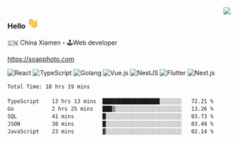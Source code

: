 <img align="right" src="https://github-readme-stats.vercel.app/api?username=yiiu&show_icons=false&bg_color=30,e96443,904e95&title_color=fff&text_color=fff" />

### Hello <img src="https://raw.githubusercontent.com/ABSphreak/ABSphreak/master/gifs/Hi.gif" width="26px" />
 
🇨🇳 China Xiamen・🕹Web developer

https://soapphoto.com

<p align="left"><img src="https://cdn.svgporn.com/logos/react.svg" alt="React" width="32" height="32"/> <img src="https://cdn.svgporn.com/logos/typescript-icon.svg" alt="TypeScript" width="32" height="32"/> <img src="https://cdn.svgporn.com/logos/gopher.svg" alt="Golang" width="32" height="32"/> <img src="https://cdn.svgporn.com/logos/vue.svg" alt="Vue.js" width="32" height="32"/> <img src="https://cdn.svgporn.com/logos/nestjs.svg" alt="NestJS" width="32" height="32"/> <img src="https://cdn.svgporn.com/logos/flutter.svg" alt="Flutter" width="32" height="32"/> <img src="https://cdn.svgporn.com/logos/nextjs-icon.svg" alt="Next.js" width="32" height="32"/></p>


<!--START_SECTION:waka-->

```txt
Total Time: 18 hrs 19 mins

TypeScript    13 hrs 13 mins  ██████████████████░░░░░░░   72.21 %
Go            2 hrs 25 mins   ███▒░░░░░░░░░░░░░░░░░░░░░   13.26 %
SQL           41 mins         █░░░░░░░░░░░░░░░░░░░░░░░░   03.73 %
JSON          38 mins         █░░░░░░░░░░░░░░░░░░░░░░░░   03.49 %
JavaScript    23 mins         ▓░░░░░░░░░░░░░░░░░░░░░░░░   02.14 %
```

<!--END_SECTION:waka-->
